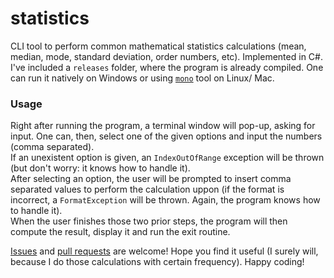 # statistics

CLI tool to perform common mathematical statistics calculations (mean, median, mode, standard deviation, order numbers, etc). Implemented in C#.<br>
I've included a `releases` folder, where the program is already compiled. One can run it natively on Windows or using [`mono`](https://www.mono-project.com/) tool on Linux/ Mac.

### Usage

Right after running the program, a terminal window will pop-up, asking for input. One can, then, select one of the given options and input the numbers (comma separated).<br>
If an unexistent option is given, an `IndexOutOfRange` exception will be thrown (but don't worry: it knows how to handle it).<br>
After selecting an option, the user will be prompted to insert comma separated values to perform the calculation uppon (if the format is incorrect, a `FormatException` will be thrown. Again, the program knows how to handle it).<br>
When the user finishes those two prior steps, the program will then compute the result, display it and run the exit routine.


[Issues](//github.com/bored-user/statistics/issues) and [pull requests](//github.com/bored-user/statistics/pull) are welcome! Hope you find it useful (I surely will, because I do those calculations with certain frequency). Happy coding!
